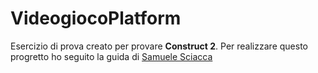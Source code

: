 # VideogiocoPlatform

Esercizio di prova creato per provare __Construct 2__.
Per realizzare questo progretto ho seguito la guida di [Samuele Sciacca]()
